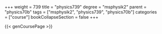 +++
weight = 739
title = "physics739"
degree = "msphysik2"
parent = "physics70b"
tags = ["msphysik2", "physics739", "physics70b"]
categories = ["course"]
bookCollapseSection = false
+++

{{< genCoursePage >}}
